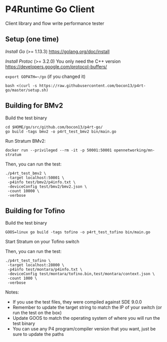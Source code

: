 # P4Runtime Go Client

Client library and flow write performance tester

## Setup (one time)
*Install Go* (>= 1.13.3)
https://golang.org/doc/install

*Install Protoc* (>= 3.2.0)
You only need the C++ version
https://developers.google.com/protocol-buffers/

`export GOPATH=~/go` (if you changed it)

```
bash <(curl -s https://raw.githubusercontent.com/bocon13/p4rt-go/master/setup.sh)
```

## Building for BMv2

Build the test binary
```
cd $HOME/go/src/github.com/bocon13/p4rt-go/
go build -tags bmv2 -o p4rt_test_bmv2 bin/main.go
```

Run Stratum BMv2:
```
docker run --privileged --rm -it -p 50001:50001 opennetworking/mn-stratum
```

Then, you can run the test:
```
./p4rt_test_bmv2 \
 -target localhost:50001 \
 -p4info test/bmv2/p4info.txt \
 -deviceConfig test/bmv2/bmv2.json \
 -count 10000 \
 -verbose
```

## Building for Tofino

Build the test binary
```
GOOS=linux go build -tags tofino -o p4rt_test_tofino bin/main.go
```

Start Stratum on your Tofino switch

Then, you can run the test:
```
./p4rt_test_tofino \
 -target localhost:28000 \
 -p4info test/montara/p4info.txt \
 -deviceConfig test/montara/tofino.bin,test/montara/context.json \
 -count 1000 \
 -verbose
```

Notes:
- If you use the test files, they were compiled against SDE 9.0.0
- Remember to update the target string to match the IP of your switch (or run the test on the box)
- Update GOOS to match the operating system of where you will run the test binary
- You can use any P4 program/compiler version that you want, just be sure to update the paths